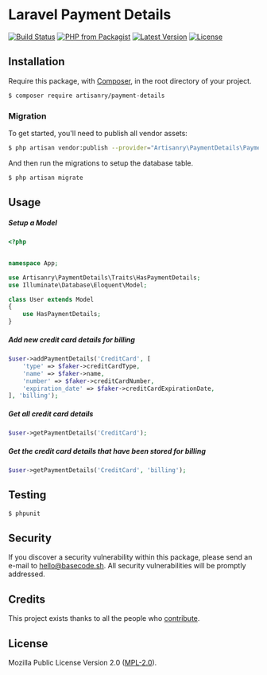 # Laravel Payment Details

[![Build Status](https://img.shields.io/travis/artisanry/Payment-Details/master.svg?style=flat-square)](https://travis-ci.org/artisanry/Payment-Details)
[![PHP from Packagist](https://img.shields.io/packagist/php-v/artisanry/payment-details.svg?style=flat-square)]()
[![Latest Version](https://img.shields.io/github/release/artisanry/Payment-Details.svg?style=flat-square)](https://github.com/artisanry/Payment-Details/releases)
[![License](https://img.shields.io/packagist/l/artisanry/Payment-Details.svg?style=flat-square)](https://packagist.org/packages/artisanry/Payment-Details)

## Installation

Require this package, with [Composer](https://getcomposer.org/), in the root directory of your project.

``` bash
$ composer require artisanry/payment-details
```

### Migration

To get started, you'll need to publish all vendor assets:

```bash
$ php artisan vendor:publish --provider="Artisanry\PaymentDetails\PaymentDetailsServiceProvider"
```

And then run the migrations to setup the database table.

```bash
$ php artisan migrate
```

## Usage

##### Setup a Model

``` php
<?php


namespace App;

use Artisanry\PaymentDetails\Traits\HasPaymentDetails;
use Illuminate\Database\Eloquent\Model;

class User extends Model
{
    use HasPaymentDetails;
}
```

##### Add new credit card details for billing

``` php
$user->addPaymentDetails('CreditCard', [
    'type' => $faker->creditCardType,
    'name' => $faker->name,
    'number' => $faker->creditCardNumber,
    'expiration_date' => $faker->creditCardExpirationDate,
], 'billing');
```

##### Get all credit card details

``` php
$user->getPaymentDetails('CreditCard');
```

##### Get the credit card details that have been stored for billing

``` php
$user->getPaymentDetails('CreditCard', 'billing');
```

## Testing

``` bash
$ phpunit
```

## Security

If you discover a security vulnerability within this package, please send an e-mail to hello@basecode.sh. All security vulnerabilities will be promptly addressed.

## Credits

This project exists thanks to all the people who [contribute](../../contributors).

## License

Mozilla Public License Version 2.0 ([MPL-2.0](./LICENSE)).
